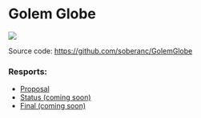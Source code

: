 # Golem Globe

![](https://www.ics.uci.edu/~wschallo/golemGlobe.png)

Source code: https://github.com/soberanc/GolemGlobe

### Resports:

 - [Proposal](https://github.com/soberanc/GolemGlobe/blob/master/docs/proposal.md)
 - [Status (coming soon)]()
 - [Final (coming soon)]()
